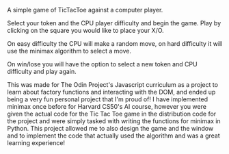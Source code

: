 A simple game of TicTacToe against a computer player.

Select your token and the CPU player difficulty and begin the game. Play by clicking on the square you would like to place your X/O.

On easy difficulty the CPU will make a random move, on hard difficulty it will use the minimax algorithm to select a move. 

On win/lose you will have the option to select a new token and CPU difficulty and play again.

This was made for The Odin Project's Javascript curriculum as a project to learn about factory functions and interacting with the DOM, and ended up being a very fun personal project that I'm proud of! I have implemented minimax once before for Harvard CS50's AI course, however you were given the actual code for the Tic Tac Toe game in the distribution code for the project and were simply tasked with writing the functions for minimax in Python. This project allowed me to also design the game and the window and to implement the code that actually used the algorithm and was a great learning experience!
